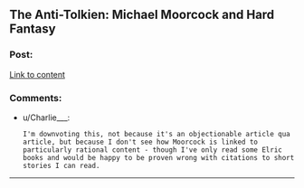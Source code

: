 ## The Anti-Tolkien: Michael Moorcock and Hard Fantasy

### Post:

[Link to content](http://www.newyorker.com/books/page-turner/anti-tolkien)

### Comments:

- u/Charlie___:
  ```
  I'm downvoting this, not because it's an objectionable article qua article, but because I don't see how Moorcock is linked to particularly rational content - though I've only read some Elric books and would be happy to be proven wrong with citations to short stories I can read.
  ```

---

